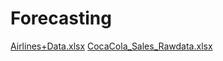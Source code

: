 # Forecasting
[Airlines+Data.xlsx](https://github.com/rushikeshw791/Forecasting/files/9981113/Airlines%2BData.xlsx)
[CocaCola_Sales_Rawdata.xlsx](https://github.com/rushikeshw791/Forecasting/files/9981114/CocaCola_Sales_Rawdata.xlsx)
